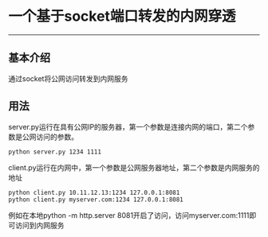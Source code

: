 # 一个基于socket端口转发的内网穿透

---

## 基本介绍

通过socket将公网访问转发到内网服务

## 用法

server.py运行在具有公网IP的服务器，第一个参数是连接内网的端口，第二个参数是公网访问的参数。

```
python server.py 1234 1111
```

client.py运行在内网中，第一个参数是公网服务器地址，第二个参数是内网服务的地址

```
python client.py 10.11.12.13:1234 127.0.0.1:8081
python client.py myserver.com:1234 127.0.0.1:8081
```

例如在本地python -m http.server 8081开启了访问，访问myserver.com:1111即可访问到内网服务